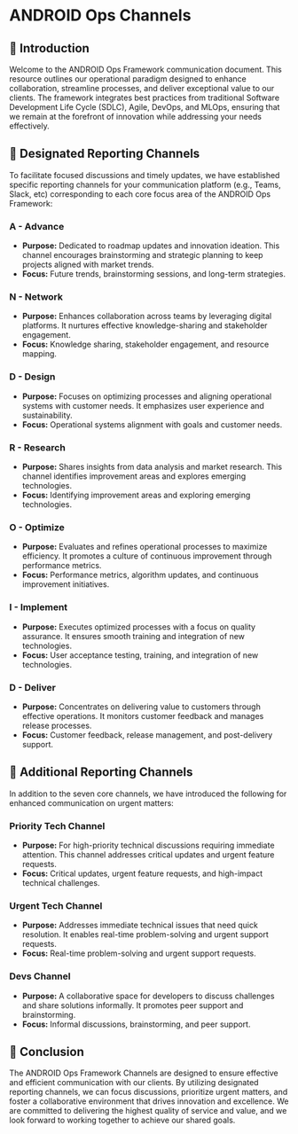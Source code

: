 # ANDROID Ops Channels

## :high_brightness: Introduction

Welcome to the ANDROID Ops Framework communication document. This resource outlines our operational paradigm designed to enhance collaboration, streamline processes, and deliver exceptional value to our clients. The framework integrates best practices from traditional Software Development Life Cycle (SDLC), Agile, DevOps, and MLOps, ensuring that we remain at the forefront of innovation while addressing your needs effectively.

## :high_brightness: Designated Reporting Channels

To facilitate focused discussions and timely updates, we have established specific reporting channels for your communication platform (e.g., Teams, Slack, etc) corresponding to each core focus area of the ANDROID Ops Framework:

### A - Advance
- **Purpose:** Dedicated to roadmap updates and innovation ideation. This channel encourages brainstorming and strategic planning to keep projects aligned with market trends.
- **Focus:** Future trends, brainstorming sessions, and long-term strategies.

### N - Network
- **Purpose:** Enhances collaboration across teams by leveraging digital platforms. It nurtures effective knowledge-sharing and stakeholder engagement.
- **Focus:** Knowledge sharing, stakeholder engagement, and resource mapping.

### D - Design
- **Purpose:** Focuses on optimizing processes and aligning operational systems with customer needs. It emphasizes user experience and sustainability.
- **Focus:** Operational systems alignment with goals and customer needs.

### R - Research
- **Purpose:** Shares insights from data analysis and market research. This channel identifies improvement areas and explores emerging technologies.
- **Focus:** Identifying improvement areas and exploring emerging technologies.

### O - Optimize
- **Purpose:** Evaluates and refines operational processes to maximize efficiency. It promotes a culture of continuous improvement through performance metrics.
- **Focus:** Performance metrics, algorithm updates, and continuous improvement initiatives.

### I - Implement
- **Purpose:** Executes optimized processes with a focus on quality assurance. It ensures smooth training and integration of new technologies.
- **Focus:** User acceptance testing, training, and integration of new technologies.

### D - Deliver
- **Purpose:** Concentrates on delivering value to customers through effective operations. It monitors customer feedback and manages release processes.
- **Focus:** Customer feedback, release management, and post-delivery support.

## :high_brightness: Additional Reporting Channels

In addition to the seven core channels, we have introduced the following for enhanced communication on urgent matters:

### Priority Tech Channel
- **Purpose:** For high-priority technical discussions requiring immediate attention. This channel addresses critical updates and urgent feature requests.
- **Focus:** Critical updates, urgent feature requests, and high-impact technical challenges.

### Urgent Tech Channel
- **Purpose:** Addresses immediate technical issues that need quick resolution. It enables real-time problem-solving and urgent support requests.
- **Focus:** Real-time problem-solving and urgent support requests.

### Devs Channel
- **Purpose:** A collaborative space for developers to discuss challenges and share solutions informally. It promotes peer support and brainstorming.
- **Focus:** Informal discussions, brainstorming, and peer support.

## :high_brightness: Conclusion

The ANDROID Ops Framework Channels are designed to ensure effective and efficient communication with our clients. By utilizing designated reporting channels, we can focus discussions, prioritize urgent matters, and foster a collaborative environment that drives innovation and excellence. We are committed to delivering the highest quality of service and value, and we look forward to working together to achieve our shared goals.
